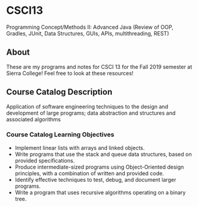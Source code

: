 # CSCI13
Programming Concept/Methods II: Advanced Java (Review of OOP, Gradles, JUnit, Data Structures, GUIs, APIs, multithreading, REST)

## About
These are my programs and notes for CSCI 13 for the Fall 2019 semester at Sierra College! Feel free to look at these resources!

## Course Catalog Description
Application of software engineering techniques to the design and development of large programs; data abstraction and structures and associated algorithms

### Course Catalog Learning Objectives
* Implement linear lists with arrays and linked objects.
* Write programs that use the stack and queue data structures, based on provided specifications.
* Produce intermediate-sized programs using Object-Oriented design principles, with a combination of written and provided code.
* Identify effective techniques to test, debug, and document larger programs.
* Write a program that uses recursive algorithms operating on a binary tree.
